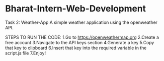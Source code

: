 # Bharat-Intern-Web-Development
Task 2: Weather-App A simple weather application using the openweather API.

STEPS TO RUN THE CODE: 1.Go to https://openweathermap.org
2.Create a free account
3.Navigate to the API keys section
4.Generate a key
5.Copy that key to clipboard
6.Insert that key into the required variable in the script.js file
7.Enjoy!
